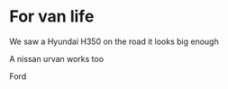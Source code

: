 # For van life

We saw a Hyundai H350
on the road
it looks big enough

A nissan urvan works too

Ford
